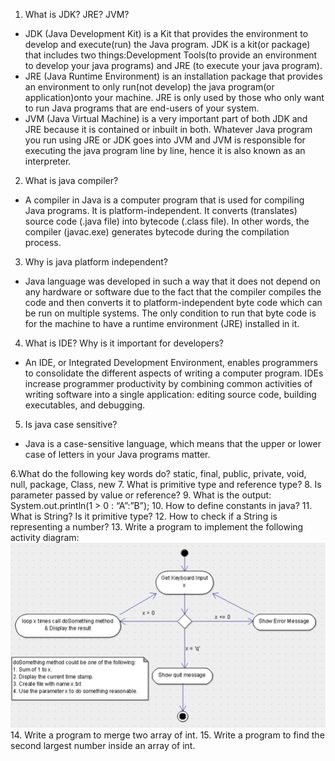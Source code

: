 1. What is JDK? JRE? JVM?
- JDK (Java Development Kit) is a Kit that provides the environment to develop and execute(run) the Java program. 
JDK is a kit(or package) that includes two things:Development Tools(to provide an environment to develop your java programs)
and JRE (to execute your java program).
- JRE (Java Runtime Environment) is an installation package that provides an environment to only run(not develop) the java 
program(or application)onto your machine. JRE is only used by those who only want to run Java programs that are end-users of your system.
- JVM (Java Virtual Machine) is a very important part of both JDK and JRE because it is contained or inbuilt in both. Whatever Java program you run using JRE or JDK goes into JVM and JVM is responsible for executing the java program line by line, hence it is also known as an interpreter.

2. What is java compiler?
- A compiler in Java is a computer program that is used for compiling Java programs. It is platform-independent. It converts (translates) source code (.java file) into bytecode (.class file).
In other words, the compiler (javac.exe) generates bytecode during the compilation process.

3. Why is java platform independent?
- Java language was developed in such a way that it does not depend on any hardware or software due to the fact that the compiler compiles the code and then converts it to platform-independent byte code which can be run on multiple systems.
The only condition to run that byte code is for the machine to have a runtime environment (JRE) installed in it.

4. What is IDE? Why is it important for developers?
- An IDE, or Integrated Development Environment, enables programmers to consolidate the different aspects of writing a computer program. IDEs increase programmer productivity by combining common activities of writing software into a single application: editing source code, building executables, and debugging.


5. Is java case sensitive?
- Java is a case-sensitive language, which means that the upper or lower case of letters in your Java programs matter. 

6.What do the following key words do? static, final, public, private, void, null, package, Class, new
7. What is primitive type and reference type?
8. Is parameter passed by value or reference?
9. What is the output: System.out.println(1 > 0 : “A”:”B”);
10. How to define constants in java?
11. What is String? Is it primitive type?
12. How to check if a String is representing a number?
13. Write a program to implement the following activity diagram:
![img.png](img.png)
14. Write a program to merge two array of int.
15. Write a program to find the second largest number inside an array of int.

